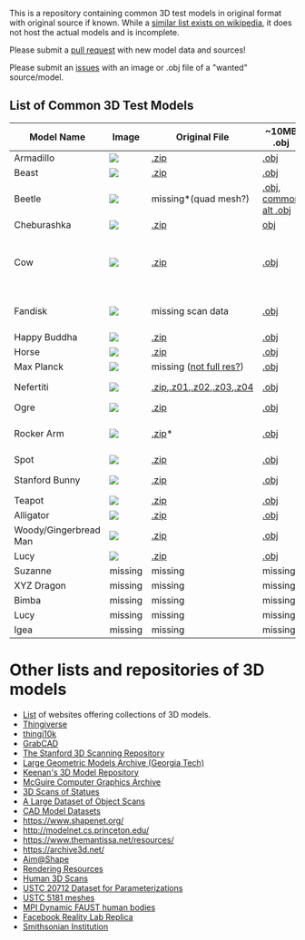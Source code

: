 This is a repository containing common 3D test models in original format with original source if known. While a [similar list exists on wikipedia](https://en.wikipedia.org/wiki/List_of_common_3D_test_models), it does not host the actual models and is incomplete.

Please submit a [pull request](https://github.com/alecjacobson/common-3d-test-models/pulls) with new model data and sources!

Please submit an [issues](https://github.com/alecjacobson/common-3d-test-models/issues) with an image or .obj file of a "wanted" source/model.

## List of Common 3D Test Models

| Model Name | Image | Original File | ~10MB .obj | Source | First Known Appearance |
|------------|-------|---------------|------------|--------|--------|
| Armadillo | ![](data/armadillo.png) | [.zip](data/armadillo.zip) | [.obj](data/armadillo.obj) | [Stanford](http://graphics.stanford.edu/data/3Dscanrep/) | [dblp](https://dblp.uni-trier.de/rec/bibtex/conf/siggraph/KrishnamurthyL96) |
| Beast | ![](data/beast.png)| [.zip](data/beast.zip) | [.obj](data/beast.obj) | Autodesk | [dblp](https://dblp.uni-trier.de/rec/bibtex/journals/cgf/WeberSLG07) |
| Beetle | ![](data/beetle.png) | missing*(quad mesh?) | [.obj](data/beetle.obj), [common alt .obj](data/beetle-alt.obj) | [Ivan Sutherland](https://blenderartists.org/t/ivan-sutherlands-1972-mesh/1162769) | missing |
| Cheburashka | ![](data/cheburashka.png) | [.zip](data/cheburashka.zip) | [obj](data/cheburashka.obj) | Ilya Baran(?) | [dblp](https://dblp.org/rec/bibtex/journals/tog/BaranP07) |
| Cow | ![](data/cow.png) | [.zip](data/cow.zip) | [.obj](data/cow.obj) | [Viewpoint Animation Engineering / Sun Microsystems](https://gfx.cs.princeton.edu/proj/sugcon/models/) | [dblp](https://dblp.uni-trier.de/rec/bibtex/journals/tog/DeCarloFRS03) |
| Fandisk | ![](data/fandisk.png) | missing scan data | [.obj](data/fandisk.obj) | Pratt & Whitney/Hughes Hoppe | [dblp](https://dblp.uni-trier.de/rec/bibtex/conf/siggraph/Hoppe96) |
| Happy Buddha | ![](data/happy.png) | [.zip](data/happy.zip) | [.obj](data/happy.obj) | [Stanford](http://graphics.stanford.edu/data/3Dscanrep/) | [dblp](https://dblp.uni-trier.de/rec/bibtex/conf/siggraph/CurlessL96) |
| Horse | ![](data/horse.png) | [.zip](data/horse.zip) | [.obj](data/horse.obj) | [CyberWare](http://web.archive.org/web/20010126102500/https://www.cc.gatech.edu/projects/large_models/horse.html) | [dblp](https://dblp.uni-trier.de/rec/bibtex/conf/siggraph/PraunFH00) |
| Max Planck | ![](data/max-planck.png) | missing ([not full res?](https://gfx.cs.princeton.edu/proj/sugcon/models/)) | [.obj](data/max-planck.obj) | [MPI](https://gfx.cs.princeton.edu/proj/sugcon/models/) | missing |
| Nefertiti | ![](data/nefertiti.png) | [.zip](data/nefertiti.zip),[.z01](data/nefertiti.z01),[.z02](data/nefertiti.z02),[.z03](data/nefertiti.z03),[.z04](data/nefertiti.z04) | [.obj](data/nefertiti.obj) | [Berlin Egyptian Museum](https://www.thingiverse.com/thing:3974391) | missing |
| Ogre | ![](data/ogre.png) | [.zip](data/ogre.zip) | [.obj](data/ogre.obj) | Kiaran Ritchie | [dblp](https://dblp.uni-trier.de/rec/bibtex/journals/tog/LipmanLC08) |
| Rocker Arm | ![](data/rocker-arm.png) | [.zip](data/rocker-arm.zip)* | [.obj](data/rocker-arm.obj) | [INRIA](http://visionair.ge.imati.cnr.it:8080/ontologies/shapes/search.jsp)* (does scan data exist?) | missing |
| Spot | ![](data/spot.png) | [.zip](data/spot.zip) | [.obj](data/spot.obj) | [Keenan Crane](https://www.cs.cmu.edu/~kmcrane/Projects/ModelRepository/#spot) | missing |
| Stanford Bunny | ![](data/stanford-bunny.png) | [.zip](data/stanford-bunny.zip) | [.obj](data/stanford-bunny.obj) | [Stanford University](http://graphics.stanford.edu/data/3Dscanrep/) | [dblp](https://dblp.uni-trier.de/rec/bibtex/conf/siggraph/TurkL94)
| Teapot | ![](data/teapot.png) | [.zip](data/teapot.zip) | [.obj](data/teapot.obj) | [Martin Newell](ftp://ftp.funet.fi/pub/sci/graphics/packages/objects/teaset.tar.Z) | missing |
| Alligator | ![](data/alligator.png) | [.zip](data/alligator.zip) | [.obj](data/alligator.obj) | [Alec Jacobson](http://www.cs.toronto.edu/~jacobson/images/alec-jacobson-thesis-2013.pdf) | [dblp](https://dblp.org/rec/bibtex/journals/tog/JacobsonBPS11)
| Woody/Gingerbread Man | ![](data/woody.png) | [.zip](data/woody.zip) | [.obj](data/woody.obj) | Scott Schaefer | [dblp](https://dblp.org/rec/bibtex/journals/tog/SchaeferMW06) |
| Lucy | ![](data/lucy.png) | [.zip](data/lucy.zip) | [.obj](data/lucy.obj) | [Stanford](http://graphics.stanford.edu/data/3Dscanrep/) | missing |
| Suzanne | missing | missing | missing | missing | missing |
| XYZ Dragon | missing | missing | missing | missing | missing |
| Bimba | missing | missing | missing | missing | missing |
| Lucy | missing | missing | missing | missing | missing |
| Igea | missing | missing | missing | missing | missing |

# Other lists and repositories of 3D models


- [List](https://all3dp.com/best-sites-free-stl-files-3d-printing/) of websites offering collections of 3D models.
- [Thingiverse](http://www.thingiverse.com/)
- [thingi10k](https://ten-thousand-models.appspot.com)
- [GrabCAD](https://grabcad.com/library)
- [The Stanford 3D Scanning Repository](http://graphics.stanford.edu/data/3Dscanrep/)
- [Large Geometric Models Archive (Georgia Tech)](https://www.cc.gatech.edu/projects/large_models/)
- [Keenan's 3D Model Repository](http://www.cs.cmu.edu/~kmcrane/Projects/ModelRepository/)
- [McGuire Computer Graphics Archive](http://casual-effects.com/data/index.html)
- [3D Scans of Statues](http://threedscans.com/)
- [A Large Dataset of Object Scans](http://redwood-data.org/3dscan/index.html)
- [CAD Model Datasets](http://edge.cs.drexel.edu/repository/)
- https://www.shapenet.org/
- http://modelnet.cs.princeton.edu/
- https://www.themantissa.net/resources/
- https://archive3d.net/
- [Aim@Shape](http://visionair.ge.imati.cnr.it/ontologies/shapes/viewmodels.jsp)
- [Rendering Resources](https://benedikt-bitterli.me/resources/)
- [Human 3D Scans](https://ps.is.tuebingen.mpg.de/research_projects/faust-dataset)
- [USTC 20712 Dataset for Parameterizations](http://staff.ustc.edu.cn/~fuxm/projects/ProgressivePara/dataset.html)
- [USTC 5181 meshes](http://staff.ustc.edu.cn/~fuxm/projects/AHSP/index.html)
- [MPI Dynamic FAUST human bodies](http://dfaust.is.tue.mpg.de/)
 - [Facebook Reality Lab Replica](https://github.com/facebookresearch/Replica-Dataset)
- [Smithsonian Institution](https://www.si.edu/search/3d?edan_q=&edan_fq%5B0%5D=metadata_usage%3ACC0%20OR%20media_usage%3ACC0)
